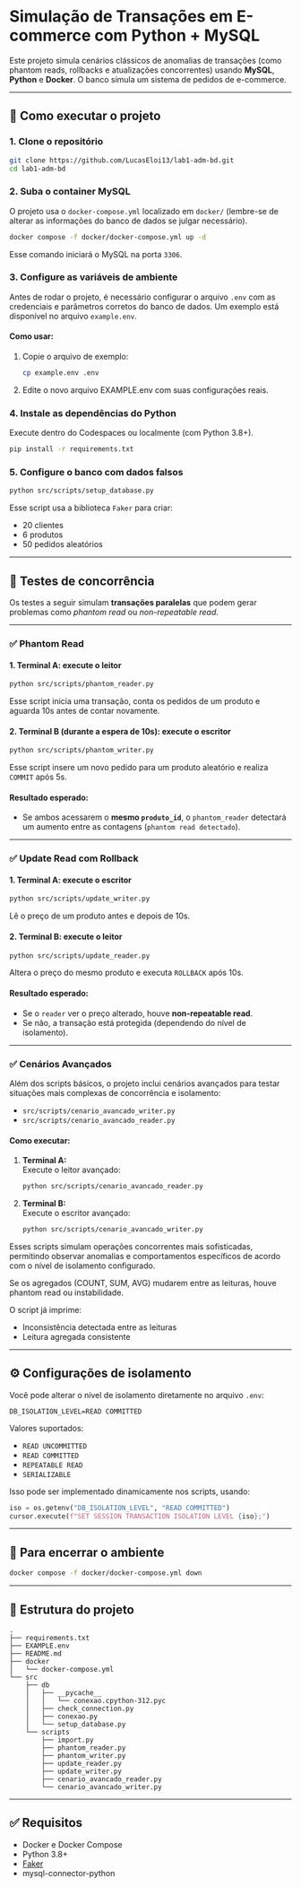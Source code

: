 # Simulação de Transações em E-commerce com Python + MySQL

Este projeto simula cenários clássicos de anomalias de transações (como phantom reads, rollbacks e atualizações concorrentes) usando **MySQL**, **Python** e **Docker**. O banco simula um sistema de pedidos de e-commerce.

---

## 🚀 Como executar o projeto

### 1. Clone o repositório

```bash
git clone https://github.com/LucasEloi13/lab1-adm-bd.git
cd lab1-adm-bd
```

### 2. Suba o container MySQL

O projeto usa o `docker-compose.yml` localizado em `docker/` (lembre-se de alterar as informações do banco de dados se julgar necessário).

```bash
docker compose -f docker/docker-compose.yml up -d
```

Esse comando iniciará o MySQL na porta `3306`. 

### 3. Configure as variáveis de ambiente
Antes de rodar o projeto, é necessário configurar o arquivo `.env` com as credenciais e parâmetros corretos do banco de dados. Um exemplo está disponível no arquivo `example.env`.

#### Como usar:
1. Copie o arquivo de exemplo:
   ```bash
   cp example.env .env
   ```
2. Edite o novo arquivo EXAMPLE.env com suas configurações reais.

### 4. Instale as dependências do Python

Execute dentro do Codespaces ou localmente (com Python 3.8+).

```bash
pip install -r requirements.txt
```

### 5. Configure o banco com dados falsos

```bash
python src/scripts/setup_database.py
```

Esse script usa a biblioteca `Faker` para criar:

- 20 clientes
- 6 produtos
- 50 pedidos aleatórios

---

## 🧪 Testes de concorrência

Os testes a seguir simulam **transações paralelas** que podem gerar problemas como *phantom read* ou *non-repeatable read*.

---

### ✅ Phantom Read

#### 1. Terminal A: execute o leitor

```bash
python src/scripts/phantom_reader.py
```

Esse script inicia uma transação, conta os pedidos de um produto e aguarda 10s antes de contar novamente.

#### 2. Terminal B (durante a espera de 10s): execute o escritor

```bash
python src/scripts/phantom_writer.py
```

Esse script insere um novo pedido para um produto aleatório e realiza `COMMIT` após 5s.

#### Resultado esperado:

- Se ambos acessarem o **mesmo `produto_id`**, o `phantom_reader` detectará um aumento entre as contagens (`phantom read detectado`).

---

### ✅ Update Read com Rollback

#### 1. Terminal A: execute o escritor

```bash
python src/scripts/update_writer.py
```

Lê o preço de um produto antes e depois de 10s.

#### 2. Terminal B: execute o leitor

```bash
python src/scripts/update_reader.py
```

Altera o preço do mesmo produto e executa `ROLLBACK` após 10s.

#### Resultado esperado:

- Se o `reader` ver o preço alterado, houve **non-repeatable read**.
- Se não, a transação está protegida (dependendo do nível de isolamento).

---

### ✅ Cenários Avançados

Além dos scripts básicos, o projeto inclui cenários avançados para testar situações mais complexas de concorrência e isolamento:

- `src/scripts/cenario_avancado_writer.py`
- `src/scripts/cenario_avancado_reader.py`

#### Como executar:

1. **Terminal A:**  
   Execute o leitor avançado:
   ```bash
   python src/scripts/cenario_avancado_reader.py
   ```

2. **Terminal B:**  
   Execute o escritor avançado:
   ```bash
   python src/scripts/cenario_avancado_writer.py
   ```

Esses scripts simulam operações concorrentes mais sofisticadas, permitindo observar anomalias e comportamentos específicos de acordo com o nível de isolamento configurado.

Se os agregados (COUNT, SUM, AVG) mudarem entre as leituras, houve phantom read ou instabilidade.

O script já imprime:

- Inconsistência detectada entre as leituras
- Leitura agregada consistente

---

## ⚙️ Configurações de isolamento

Você pode alterar o nível de isolamento diretamente no arquivo `.env`:

```env
DB_ISOLATION_LEVEL=READ COMMITTED
```

Valores suportados:

- `READ UNCOMMITTED`
- `READ COMMITTED`
- `REPEATABLE READ`
- `SERIALIZABLE`

Isso pode ser implementado dinamicamente nos scripts, usando:

```python
iso = os.getenv("DB_ISOLATION_LEVEL", "READ COMMITTED")
cursor.execute(f"SET SESSION TRANSACTION ISOLATION LEVEL {iso};")
```

---

## 🧹 Para encerrar o ambiente

```bash
docker compose -f docker/docker-compose.yml down
```

---

## 📁 Estrutura do projeto

```
.
├── requirements.txt
├── EXAMPLE.env
├── README.md
├── docker
│   └── docker-compose.yml
└── src
    ├── db
    │   ├── __pycache__
    │   │   └── conexao.cpython-312.pyc
    │   ├── check_connection.py
    │   ├── conexao.py
    │   └── setup_database.py
    └── scripts
        ├── import.py
        ├── phantom_reader.py
        ├── phantom_writer.py
        ├── update_reader.py
        ├── update_writer.py
        ├── cenario_avancado_reader.py
        └── cenario_avancado_writer.py
```

---

## ✅ Requisitos

- Docker e Docker Compose
- Python 3.8+
- [Faker](https://faker.readthedocs.io/)
- mysql-connector-python
